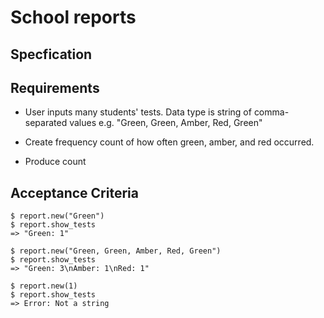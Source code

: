 # School reports

## Specfication

## Requirements
* User inputs many students' tests. Data type is string of comma-separated values e.g. "Green, Green, Amber, Red, Green"

* Create frequency count of how often green, amber, and red occurred. 

* Produce count 

## Acceptance Criteria
```
$ report.new("Green")
$ report.show_tests 
=> "Green: 1"

$ report.new("Green, Green, Amber, Red, Green")
$ report.show_tests 
=> "Green: 3\nAmber: 1\nRed: 1" 

$ report.new(1)
$ report.show_tests
=> Error: Not a string
```
